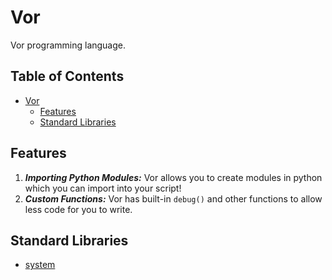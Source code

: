 # Vor
Vor programming language.

## Table of Contents
- [Vor](#Vor)
  - [Features](#features)
  - [Standard Libraries](#standard-libraries)

## Features

1. ***Importing Python Modules:*** Vor allows you to create modules in python which you can import into your script!
2. ***Custom Functions:*** Vor has built-in `debug()` and other functions to allow less code for you to write.

## Standard Libraries

- [system](https://github.com/Vor-Lang/system-lib)